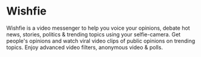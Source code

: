 # Wishfie
Wishfie is a video messenger to help you voice your opinions, debate hot news, stories, politics & trending topics using your selfie-camera. Get people's opinions and watch viral video clips of public opinions on trending topics. Enjoy advanced video filters, anonymous video & polls.
